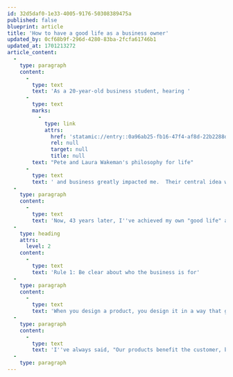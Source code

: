 ```yaml
---
id: 32d5daf0-1e33-4005-9176-50308389475a
published: false
blueprint: article
title: 'How to have a good life as a business owner'
updated_by: 0cf68b9f-296d-4280-83ba-2fcfa61746b1
updated_at: 1701213272
article_content:
  -
    type: paragraph
    content:
      -
        type: text
        text: 'As a 20-year-old business student, hearing '
      -
        type: text
        marks:
          -
            type: link
            attrs:
              href: 'statamic://entry::0a96ab25-fb16-47f4-af8d-22b2288d1f01'
              rel: null
              target: null
              title: null
        text: "Pete and Laura Wakeman's philosophy for life"
      -
        type: text
        text: ' and business greatly impacted me.  Their central idea was to build a business around how they wanted to live. Instead of being slaves to the business, they made it serve their desired lifestyle.'
  -
    type: paragraph
    content:
      -
        type: text
        text: 'Now, 43 years later, I''ve achieved my own "good life" as a business founder. Here are some of the principles that got me here:'
  -
    type: heading
    attrs:
      level: 2
    content:
      -
        type: text
        text: 'Rule 1: Be clear about who the business is for'
  -
    type: paragraph
    content:
      -
        type: text
        text: 'When you design a product, you design it in a way that gives customers progress in their lives. As you build your business, build it in a way that gives you (as the owner) and your employees progress.'
  -
    type: paragraph
    content:
      -
        type: text
        text: 'I''ve always said, "Our products benefit the customer, but the business is to benefit the people who work there." '
  -
    type: paragraph
---
```

